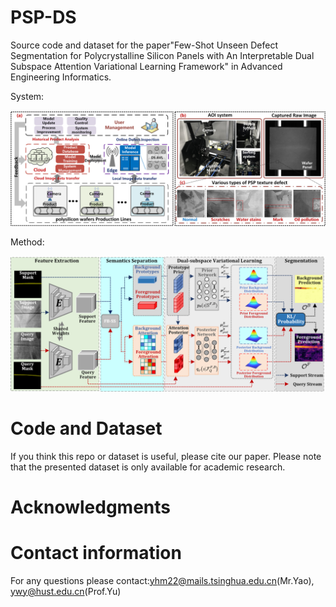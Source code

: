 # PSP-DS
Source code and dataset for the paper"Few-Shot Unseen Defect Segmentation for Polycrystalline Silicon Panels with An Interpretable Dual Subspace Attention Variational Learning Framework" in Advanced Engineering Informatics.

System:
<div align="center">
  <img src="https://github.com/hmyao22/PSP-DS/blob/main/Figure1.png">
</div>

Method:
<div align="center">
  <img src="https://github.com/hmyao22/PSP-DS/blob/main/Figure2.png">
</div>

# Code and Dataset 
If you think this repo or dataset is useful, please cite our paper. Please note that the presented dataset is only available for academic research. 


# Acknowledgments

# Contact information 
For any questions please contact:yhm22@mails.tsinghua.edu.cn(Mr.Yao), ywy@hust.edu.cn(Prof.Yu)
